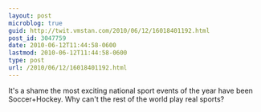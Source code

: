 ```yaml
---
layout: post
microblog: true
guid: http://twit.vmstan.com/2010/06/12/16018401192.html
post_id: 3047759
date: 2010-06-12T11:44:58-0600
lastmod: 2010-06-12T11:44:58-0600
type: post
url: /2010/06/12/16018401192.html
---
```

It's a shame the most exciting national sport events of the year have been Soccer+Hockey. Why can't the rest of the world play real sports?
